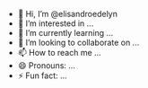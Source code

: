 - 👋 Hi, I’m @elisandroedelyn
- 👀 I’m interested in ...
- 🌱 I’m currently learning ...
- 💞️ I’m looking to collaborate on ...
- 📫 How to reach me ...
- 😄 Pronouns: ...
- ⚡ Fun fact: ...

<!---
elisandroedelyn/elisandroedelyn is a ✨ special ✨ repository because its `README.md` (this file) appears on your GitHub profile.
You can click the Preview link to take a look at your changes.
--->
